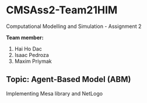 # CMSAss2-Team21HIM
Computational Modelling and Simulation - Assignment 2

**Team member:**

1. Hai Ho Dac
2. Isaac Pedroza
3. Maxim Priymak

## Topic: Agent-Based Model (ABM)

Implementing Mesa library and NetLogo
